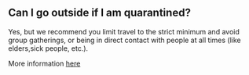 ## Can I go outside if I am quarantined?

Yes, but we recommend you limit travel to the strict minimum and avoid group gatherings, or being in direct contact with people at all times (like elders,sick people, etc.).

More information [here](https://www.canada.ca/en/public-health/services/publications/diseases-conditions/covid-19-how-to-isolate-at-home.html)
